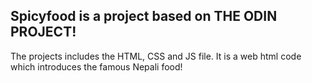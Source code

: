 ##  Spicyfood is a project based on THE ODIN PROJECT!
The projects includes the HTML, CSS and JS file. It is a web html code which introduces the famous Nepali food!
